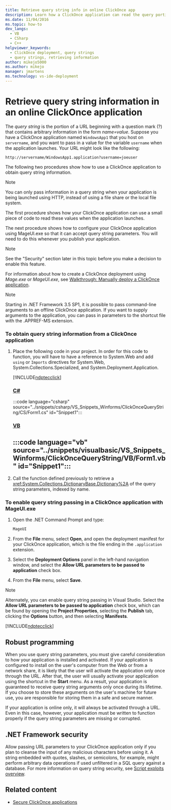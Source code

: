 ```yaml
---
title: Retrieve query string info in online ClickOnce app
description: Learn how a ClickOnce application can read the query portion of a URL and how to use MageUI to configure your application to accept query string parameters.
ms.date: 11/04/2016
ms.topic: how-to
dev_langs: 
  - VB
  - CSharp
  - C++
helpviewer_keywords: 
  - ClickOnce deployment, query strings
  - query strings, retrieving information
author: mikejo5000
ms.author: mikejo
manager: jmartens
ms.technology: vs-ide-deployment
---
```

# Retrieve query string information in an online ClickOnce application

The *query string* is the portion of a URL beginning with a question mark (?) that contains arbitrary information in the form *name=value*. Suppose you have a ClickOnce application named `WindowsApp1` that you host on `servername`, and you want to pass in a value for the variable `username` when the application launches. Your URL might look like the following:

 `http://servername/WindowsApp1.application?username=joeuser`

 The following two procedures show how to use a ClickOnce application to obtain query string information.

> [!NOTE]
> You can only pass information in a query string when your application is being launched using HTTP, instead of using a file share or the local file system.

 The first procedure shows how your ClickOnce application can use a small piece of code to read these values when the application launches.

 The next procedure shows how to configure your ClickOnce application using MageUI.exe so that it can accept query string parameters. You will need to do this whenever you publish your application.

> [!NOTE]
> See the "Security" section later in this topic before you make a decision to enable this feature.

 For information about how to create a ClickOnce deployment using *Mage.exe* or *MageUI.exe*, see [Walkthrough: Manually deploy a ClickOnce application](../deployment/walkthrough-manually-deploying-a-clickonce-application.md).

> [!NOTE]
> Starting in .NET Framework 3.5 SP1, it is possible to pass command-line arguments to an offline ClickOnce application. If you want to supply arguments to the application, you can pass in parameters to the shortcut file with the .APPREF-MS extension.

### To obtain query string information from a ClickOnce application

1. Place the following code in your project. In order for this code to function, you will have to have a reference to System.Web and add `using` or `Imports` directives for System.Web, System.Collections.Specialized, and System.Deployment.Application.

    [!INCLUDE[ndptecclick](../deployment/includes/dotnet-support-application-deployment-api.md)]

    ### [C#](#tab/csharp)
    :::code language="csharp" source="../snippets/csharp/VS_Snippets_Winforms/ClickOnceQueryString/CS/Form1.cs" id="Snippet1":::

    ### [VB](#tab/vb)
    :::code language="vb" source="../snippets/visualbasic/VS_Snippets_Winforms/ClickOnceQueryString/VB/Form1.vb" id="Snippet1":::
    ---

2. Call the function defined previously to retrieve a <xref:System.Collections.DictionaryBase.Dictionary%2A> of the query string parameters, indexed by name.

### To enable query string passing in a ClickOnce application with MageUI.exe

1. Open the .NET Command Prompt and type:

   ```cmd
   MageUI
   ```

2. From the **File** menu, select **Open**, and open the deployment manifest for your ClickOnce application, which is the file ending in the `.application` extension.

3. Select the **Deployment Options** panel in the left-hand navigation window, and select the **Allow URL parameters to be passed to application** check box.

4. From the **File** menu, select **Save**.

> [!NOTE]
> Alternately, you can enable query string passing in Visual Studio. Select the **Allow URL parameters to be passed to application** check box, which can be found by opening the **Project Properties**, selecting the **Publish** tab, clicking the **Options** button, and then selecting **Manifests**.

[!INCLUDE[ndptecclick](../deployment/includes/dotnet-publish-tool.md)]

## Robust programming
 When you use query string parameters, you must give careful consideration to how your application is installed and activated. If your application is configured to install on the user's computer from the Web or from a network share, it is likely that the user will activate the application only once through the URL. After that, the user will usually activate your application using the shortcut in the **Start** menu. As a result, your application is guaranteed to receive query string arguments only once during its lifetime. If you choose to store these arguments on the user's machine for future use, you are responsible for storing them in a safe and secure manner.

 If your application is online only, it will always be activated through a URL. Even in this case, however, your application must be written to function properly if the query string parameters are missing or corrupted.

## .NET Framework security
 Allow passing URL parameters to your ClickOnce application only if you plan to cleanse the input of any malicious characters before using it. A string embedded with quotes, slashes, or semicolons, for example, might perform arbitrary data operations if used unfiltered in a SQL query against a database. For more information on query string security, see [Script exploits overview](/previous-versions/w1sw53ds(v=vs.140)).

## Related content
- [Secure ClickOnce applications](../deployment/securing-clickonce-applications.md)